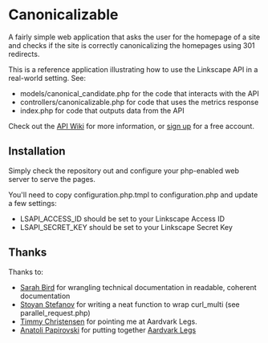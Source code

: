 Canonicalizable
===============

A fairly simple web application that asks the user for the homepage of a site and checks if the site is correctly canonicalizing the homepages using 301 redirects. 

This is a reference application illustrating how to use the Linkscape API in a real-world setting.  See:

 * models/canonical_candidate.php for the code that interacts with the API
 * controllers/canonicalizable.php for code that uses the metrics response
 * index.php for code that outputs data from the API
 
Check out the [API Wiki](http://apiwiki.seomoz.org) for more information, or [sign up](http://www.seomoz.org/api) for a free account.
 
Installation
------------

Simply check the repository out and configure your php-enabled web server to serve the pages.

You'll need to copy configuration.php.tmpl to configuration.php and update a few settings:

 * LSAPI_ACCESS_ID should be set to your Linkscape Access ID
 * LSAPI_SECRET_KEY should be set to your Linkscape Secret Key
 
Thanks
------

Thanks to:

 * [Sarah Bird](http://www.seomz.org/team/sarah) for wrangling technical documentation in readable, coherent documentation
 * [Stoyan Stefanov](http://www.phpied.com) for writing a neat function to wrap curl_multi (see parallel_request.php)
 * [Timmy Christensen](http://timmychristensen.com/) for pointing me at Aardvark Legs.
 * [Anatoli Papirovski](http://fecklessmind.com/) for putting together [Aardvark Legs](http://aardvark.fecklessmind.com/) 